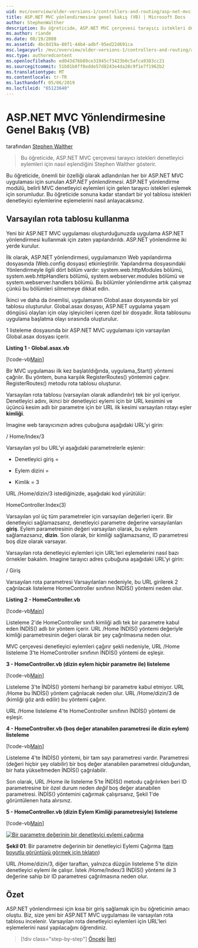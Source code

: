 ```yaml
---
uid: mvc/overview/older-versions-1/controllers-and-routing/asp-net-mvc-routing-overview-vb
title: ASP.NET MVC yönlendirmesine genel bakış (VB) | Microsoft Docs
author: StephenWalther
description: Bu öğreticide, ASP.NET MVC çerçevesi tarayıcı istekleri denetleyici eylemleri için nasıl eşlendiğini Stephen Walther gösterir.
ms.author: riande
ms.date: 08/19/2008
ms.assetid: 4bc8d19a-80f1-44b4-adbf-95ed22d691ca
msc.legacyurl: /mvc/overview/older-versions-1/controllers-and-routing/asp-net-mvc-routing-overview-vb
msc.type: authoredcontent
ms.openlocfilehash: ed043d76b89ce31945cf3423b0c5afca9383cc21
ms.sourcegitcommit: 51b01b6ff8edde57d8243e4da28c9f1e7f1962b2
ms.translationtype: MT
ms.contentlocale: tr-TR
ms.lasthandoff: 05/06/2019
ms.locfileid: "65123640"
---
```

# <a name="aspnet-mvc-routing-overview-vb"></a>ASP.NET MVC Yönlendirmesine Genel Bakış (VB)

tarafından [Stephen Walther](https://github.com/StephenWalther)

> Bu öğreticide, ASP.NET MVC çerçevesi tarayıcı istekleri denetleyici eylemleri için nasıl eşlendiğini Stephen Walther gösterir.

Bu öğreticide, önemli bir özelliği olarak adlandırılan her bir ASP.NET MVC uygulaması için sunulan *ASP.NET yönlendirmesi*. ASP.NET yönlendirme modülü, belirli MVC denetleyici eylemleri için gelen tarayıcı istekleri eşlemek için sorumludur. Bu öğreticide sonuna kadar standart bir yol tablosu istekleri denetleyici eylemlerine eşlemelerini nasıl anlayacaksınız.

## <a name="using-the-default-route-table"></a>Varsayılan rota tablosu kullanma

Yeni bir ASP.NET MVC uygulaması oluşturduğunuzda uygulama ASP.NET yönlendirmesi kullanmak için zaten yapılandırıldı. ASP.NET yönlendirme iki yerde kurulur.

İlk olarak, ASP.NET yönlendirmesi, uygulamanızın Web yapılandırma dosyasında (Web.config dosyası) etkinleştirilir. Yapılandırma dosyasındaki Yönlendirmeyle ilgili dört bölüm vardır: system.web.httpModules bölümü, system.web.httpHandlers bölümü, system.webserver.modules bölümü ve system.webserver.handlers bölümü. Bu bölümler yönlendirme artık çalışmaz çünkü bu bölümleri silmemeye dikkat edin.

İkinci ve daha da önemlisi, uygulamanın Global.asax dosyasında bir yol tablosu oluşturulur. Global.asax dosyası, ASP.NET uygulama yaşam döngüsü olayları için olay işleyicileri içeren özel bir dosyadır. Rota tablosunu uygulama başlatma olayı sırasında oluşturulur.

1 listeleme dosyasında bir ASP.NET MVC uygulaması için varsayılan Global.asax dosyası içerir.

**Listing 1 - Global.asax.vb**

[!code-vb[Main](asp-net-mvc-routing-overview-vb/samples/sample1.vb)]

Bir MVC uygulaması ilk kez başlatıldığında, uygulama\_Start() yöntemi çağrılır. Bu yöntem, buna karşılık RegisterRoutes() yöntemini çağırır. RegisterRoutes() metodu rota tablosu oluşturur.

Varsayılan rota tablosu (varsayılan olarak adlandırılır) tek bir yol içeriyor. Denetleyici adını, ikinci bir denetleyici eylemi için bir URL kesimini ve üçüncü kesim adlı bir parametre için bir URL ilk kesimi varsayılan rotayı eşler **kimliği**.

Imagine web tarayıcınızın adres çubuğuna aşağıdaki URL'yi girin:

/ Home/Index/3

Varsayılan yol bu URL'yi aşağıdaki parametrelerle eşlenir:

- Denetleyici giriş =

- Eylem dizini =

- Kimlik = 3

URL /Home/dizin/3 istediğinizde, aşağıdaki kod yürütülür:

HomeController.Index(3)

Varsayılan yol üç tüm parametreler için varsayılan değerleri içerir. Bir denetleyici sağlamazsanız, denetleyici parametre değerine varsayılanları **giriş**. Eylem parametresinin değeri varsayılan olarak, bu eylem sağlamazsanız, **dizin**. Son olarak, bir kimliği sağlamazsanız, ID parametresi boş dize olarak varsayar.

Varsayılan rota denetleyici eylemleri için URL'leri eşlemelerini nasıl bazı örnekler bakalım. Imagine tarayıcı adres çubuğuna aşağıdaki URL'yi girin:

/ Giriş

Varsayılan rota parametresi Varsayılanları nedeniyle, bu URL girilerek 2 çağrılacak listeleme HomeController sınıfının İNDİS() yöntemi neden olur.

**Listing 2 - HomeController.vb**

[!code-vb[Main](asp-net-mvc-routing-overview-vb/samples/sample2.vb)]

Listeleme 2'de HomeController sınıfı kimliği adlı tek bir parametre kabul eden İNDİS() adlı bir yöntem içerir. URL /Home İNDİS() yöntemi değeriyle kimliği parametresinin değeri olarak bir şey çağrılmasına neden olur.

MVC çerçevesi denetleyici eylemleri çağırır şekli nedeniyle, URL /Home listeleme 3'te HomeController sınıfının İNDİS() yöntemi de eşleşir.

**3 - HomeController.vb (dizin eylem hiçbir parametre ile) listeleme**

[!code-vb[Main](asp-net-mvc-routing-overview-vb/samples/sample3.vb)]

Listeleme 3'te İNDİS() yöntemi herhangi bir parametre kabul etmiyor. URL /Home bu İNDİS() yöntem çağrılacak neden olur. URL /Home/dizin/3 de (kimliği göz ardı edilir) bu yöntemi çağırır.

URL /Home listeleme 4'te HomeController sınıfının İNDİS() yöntemi de eşleşir.

**4 - HomeController.vb (boş değer atanabilen parametresi ile dizin eylem) listeleme**

[!code-vb[Main](asp-net-mvc-routing-overview-vb/samples/sample4.vb)]

Listeleme 4'te İNDİS() yöntemi, bir tam sayı parametresi vardır. Parametresi (değeri hiçbir şey olabilir) bir boş değer atanabilen parametresi olduğundan, bir hata yükseltmeden İNDİS() çağrılabilir.

Son olarak, URL /Home ile listeleme 5'te İNDİS() metodu çağrılırken beri ID parametresine bir özel durum neden *değil* boş değer atanabilen parametresi. İNDİS() yöntemini çağırmak çalışırsanız, Şekil 1'de görüntülenen hata alırsınız.

**5 - HomeController.vb (dizin Eylem Kimliği parametresiyle) listeleme**

[!code-vb[Main](asp-net-mvc-routing-overview-vb/samples/sample5.vb)]

[![Bir parametre değerinin bir denetleyici eylemi çağırma](asp-net-mvc-routing-overview-vb/_static/image1.jpg)](asp-net-mvc-routing-overview-vb/_static/image1.png)

**Şekil 01**: Bir parametre değerinin bir denetleyici Eylemi Çağırma ([tam boyutlu görüntüyü görmek için tıklatın](asp-net-mvc-routing-overview-vb/_static/image2.png))

URL /Home/dizin/3, diğer taraftan, yalnızca düzgün listeleme 5'te dizin denetleyici eylemi ile çalışır. İstek /Home/Index/3 İNDİS() yöntemi ile 3 değerine sahip bir ID parametresi çağrılmasına neden olur.

## <a name="summary"></a>Özet

ASP.NET yönlendirmesi için kısa bir giriş sağlamak için bu öğreticinin amacı oluştu. Biz, size yeni bir ASP.NET MVC uygulaması ile varsayılan rota tablosu incelenir. Varsayılan rota denetleyici eylemleri için URL'leri eşlemelerini nasıl yapılacağını öğrendiniz.

> [!div class="step-by-step"]
> [Önceki](creating-an-action-cs.md)
> [İleri](understanding-action-filters-vb.md)
